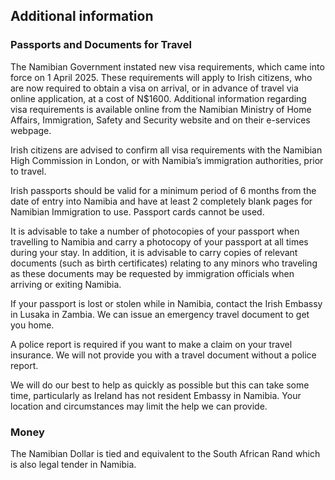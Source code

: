 ## Additional information

### **Passports and Documents for Travel**

The Namibian Government instated new visa requirements, which came into force on 1 April 2025. These requirements will apply to Irish citizens, who are now required to obtain a visa on arrival, or in advance of travel via online application, at a cost of N$1600. Additional information regarding visa requirements is available online from the Namibian Ministry of Home Affairs, Immigration, Safety and Security website and on their e-services webpage.

Irish citizens are advised to confirm all visa requirements with the Namibian High Commission in London, or with Namibia’s immigration authorities, prior to travel.

Irish passports should be valid for a minimum period of 6 months from the date of entry into Namibia and have at least 2 completely blank pages for Namibian Immigration to use. Passport cards cannot be used.

It is advisable to take a number of photocopies of your passport when travelling to Namibia and carry a photocopy of your passport at all times during your stay. In addition, it is advisable to carry copies of relevant documents (such as birth certificates) relating to any minors who traveling as these documents may be requested by immigration officials when arriving or exiting Namibia.

If your passport is lost or stolen while in Namibia, contact the Irish Embassy in Lusaka in Zambia. We can issue an emergency travel document to get you home.

A police report is required if you want to make a claim on your travel insurance. We will not provide you with a travel document without a police report.

We will do our best to help as quickly as possible but this can take some time, particularly as Ireland has not resident Embassy in Namibia. Your location and circumstances may limit the help we can provide.

### **Money**

The Namibian Dollar is tied and equivalent to the South African Rand which is also legal tender in Namibia.